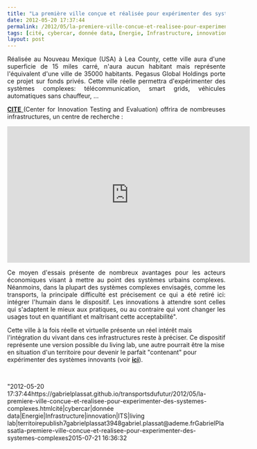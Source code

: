 ```yaml
---
title: "La première ville conçue et réalisée pour expérimenter des systèmes complexes"
date: 2012-05-20 17:37:44
permalink: /2012/05/la-premiere-ville-concue-et-realisee-pour-experimenter-des-systemes-complexes.html
tags: [cité, cybercar, donnée data, Energie, Infrastructure, innovation, ITS, living lab, territoire]
layout: post
---
```


<p style="text-align: justify;">Réalisée au Nouveau Mexique (USA) à Lea County, cette ville aura d'une superficie de 15 miles carré, n'aura aucun habitant mais représente l'équivalent d'une ville de 35000 habitants. Pegasus Global Holdings porte ce projet sur fonds privés. Cette ville réelle permettra d'expérimenter des systèmes complexes: télécommunication, smart grids, véhicules automatiques sans chauffeur, ... </p>  <!--more-->   <p style="text-align: justify;"><a href="http://www.cite-city.com/About_CITE_City/Main/Overview.html" target="_blank"><strong>CITE </strong></a>(Center for Innovation Testing and Evaluation) offrira de nombreuses infrastructures, un centre de recherche :</p> <p><iframe frameborder="0" height="315" src="http://www.youtube.com/embed/OLfSg31bVKY" width="560"></iframe></p> <p style="text-align: justify;">Ce moyen d'essais présente de nombreux avantages pour les acteurs économiques visant à mettre au point des systèmes urbains complexes. Néanmoins, dans la plupart des systèmes complexes envisagés, comme les transports, la principale difficulté est précisement ce qui a été retiré ici: intégrer l'humain dans le dispositif. Les innovations à attendre sont celles qui s'adaptent le mieux aux pratiques, ou au contraire qui vont changer les usages tout en quantifiant et maîtrisant cette acceptabilité".</p> <p style=""text-align: justify>Cette ville à la fois réelle et virtuelle présente un réel intérêt mais l'intégration du vivant dans ces infrastructures reste à préciser. Ce dispositif représente une version possible du living lab, une autre pourrait être la mise en situation d'un territoire pour devenir le parfait "contenant" pour expérimenter des systèmes innovants (voir <a href="https://gabrielplassat.github.io/transportsdufutur/2011/03/et-si-certains-territoires-reussissaient-a-attirer-linnovation-a-devenir-le-parfait-laboratoire-viva.html"" target=""_blank""><strong>ici</strong></a>).</p> <p> </p>"2012-05-20 17:37:44https://gabrielplassat.github.io/transportsdufutur/2012/05/la-premiere-ville-concue-et-realisee-pour-experimenter-des-systemes-complexes.htmlcité|cybercar|donnée data|Energie|Infrastructure|innovation|ITS|living lab|territoirepublish7gabrielplassat3948gabriel.plassat@ademe.frGabrielPlassatla-premiere-ville-concue-et-realisee-pour-experimenter-des-systemes-complexes2015-07-21 16:36:32
